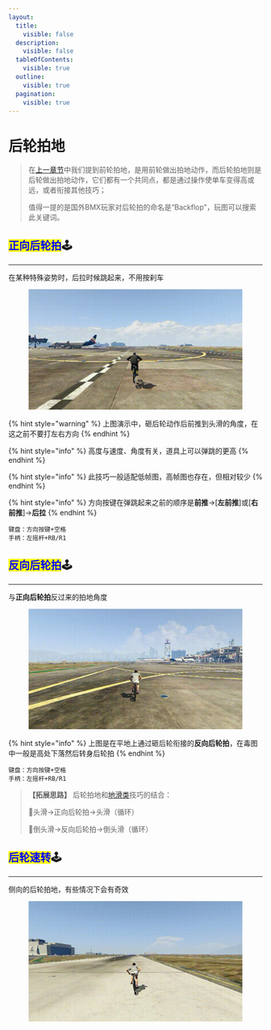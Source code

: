 ```yaml
---
layout:
  title:
    visible: false
  description:
    visible: false
  tableOfContents:
    visible: true
  outline:
    visible: true
  pagination:
    visible: true
---
```


# 后轮拍地

> 在[上一章节](page-6-framebounces.md)中我们提到前轮拍地，是用前轮做出拍地动作，而后轮拍地则是后轮做出拍地动作，它们都有一个共同点，都是通过操作使单车变得高或远，或者衔接其他技巧；
>
> 值得一提的是国外BMX玩家对后轮拍的命名是“Backflop”，玩图可以搜索此关键词。

## <mark style="color:blue;">**正向后轮拍**</mark>🕹️ <a href="#zheng-xiang-hou-lun-pai" id="zheng-xiang-hou-lun-pai"></a>

***

在某种特殊姿势时，后拉时候跳起来，不用按刹车

<div align="left">

<figure><img src="../.gitbook/assets/image/tutorial/7.backflops/1.backflop前压后轮拍.gif" alt=""><figcaption></figcaption></figure>

</div>

{% hint style="warning" %}
上图演示中，砸后轮动作后前推到头滑的角度，在这之前不要打左右方向
{% endhint %}

{% hint style="info" %}
高度与速度、角度有关，道具上可以弹跳的更高
{% endhint %}

{% hint style="info" %}
此技巧一般适配低帧图，高帧图也存在，但相对较少
{% endhint %}

{% hint style="info" %}
方向按键在弹跳起来之前的顺序是**前推**→\[**左前推**]或\[**右前推**]→**后拉**
{% endhint %}

```plaintext
键盘：方向按键+空格
手柄：左摇杆+RB/R1
```

## <mark style="color:blue;">**反向后轮拍**</mark>🕹️ <a href="#fan-xiang-hou-lun-pai" id="fan-xiang-hou-lun-pai"></a>

***

与**正向后轮拍**反过来的拍地角度

<div align="left">

<figure><img src="../.gitbook/assets/image/tutorial/7.backflops/3.backflop后压后轮拍.gif" alt=""><figcaption></figcaption></figure>

</div>

{% hint style="info" %}
上图是在平地上通过砸后轮衔接的**反向后轮拍**，在毒图中一般是高处下落然后转身后轮拍
{% endhint %}

```plaintext
键盘：方向按键+空格
手柄：左摇杆+RB/R1
```

> **【拓展思路】** 后轮拍地和[地滑类](page-5-hipster-cut-slides.md)技巧的结合：
>
> 🚩头滑→正向后轮拍→头滑（循环）
>
> 🚩倒头滑→反向后轮拍→倒头滑（循环）

## <mark style="color:blue;">**后轮速转**</mark>🕹️ <a href="#hou-lun-su-zhuan" id="hou-lun-su-zhuan"></a>

***

侧向的后轮拍地，有些情况下会有奇效

<div align="left">

<figure><img src="../.gitbook/assets/image/tutorial/8.jumps-2/3.后轮速转.gif" alt=""><figcaption></figcaption></figure>

</div>
